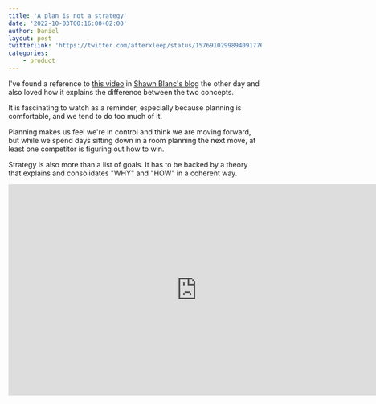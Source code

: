 ```yaml
---
title: 'A plan is not a strategy'
date: '2022-10-03T00:16:00+02:00'
author: Daniel
layout: post
twitterlink: 'https://twitter.com/afterxleep/status/1576910299894091776'
categories:    
    - product
---
```


I've found a reference to [this video](https://www.youtube.com/watch?v=iuYlGRnC7J8) in [Shawn Blanc's blog](https://shawnblanc.net/2022/09/plan-vs-strategy-and-why-a-plan-is-not-a-strategy/) the other day and also loved how it explains the difference between the two concepts.



It is fascinating to watch as a reminder, especially because planning is comfortable, and we tend to do too much of it.  <!--more-->

Planning makes us feel we're in control and think we are moving forward, but while we spend days sitting down in a room planning the next move, at least one competitor is figuring out how to win.

Strategy is also more than a list of goals.  It has to be backed by a theory that explains and consolidates "WHY" and "HOW" in a coherent way.

<iframe width="750" height="420" src="https://www.youtube.com/embed/iuYlGRnC7J8" title="YouTube video player" frameborder="0" allow="accelerometer; autoplay; clipboard-write; encrypted-media; gyroscope; picture-in-picture" allowfullscreen></iframe>
  
